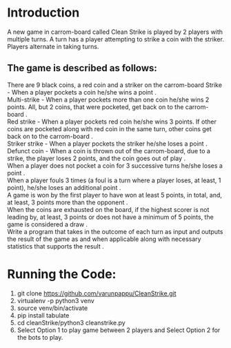 # Introduction
A new game in carrom-board called Clean Strike is played by 2 players with multiple turns. A turn has a player attempting to strike a coin with the striker. Players alternate in taking turns. 

## The game is described as follows:

There are 9 black coins, a red coin and a striker on the carrom-board 
Strike - When a player pockets a coin he/she wins a point . <br />
Multi-strike - When a player pockets more than one coin he/she wins 2 points. All, but 2 coins, that were pocketed, get back on to the carrom-board . <br />
Red strike - When a player pockets red coin he/she wins 3 points. If other coins are  pocketed along with red coin in the same turn, other coins get back on to the carrom-board . <br />
Striker strike - When a player pockets the striker he/she loses a point . <br />
Defunct coin - When a coin is thrown out of the carrom-board, due to a strike, the player loses 2 points, and the coin goes out of play . <br />
When a player does not pocket a coin for 3 successive turns he/she loses a point . <br />
When a player fouls 3 times (a foul is a turn where a player loses, at least, 1 point), he/she loses an additional point . <br />
A game is won by the first player to have won at least 5 points, in total, and, at least, 3 points more than the opponent . <br />
When the coins are exhausted on the board, if the highest scorer is not leading by, at least, 3 points or does not have a minimum of 5 points, the game is considered a draw . <br />
Write a program that takes in the outcome of each turn as input and outputs the result of the game as and when applicable along with necessary statistics that supports the result . <br />


# Running the Code:

1. git clone https://github.com/varunpappu/CleanStrike.git
2. virtualenv -p python3 venv
3. source venv/bin/activate
4. pip install tabulate
5. cd cleanStrike/python3 cleanstrike.py
6. Select Option 1 to play game between 2 players and Select Option 2 for the bots to play.



